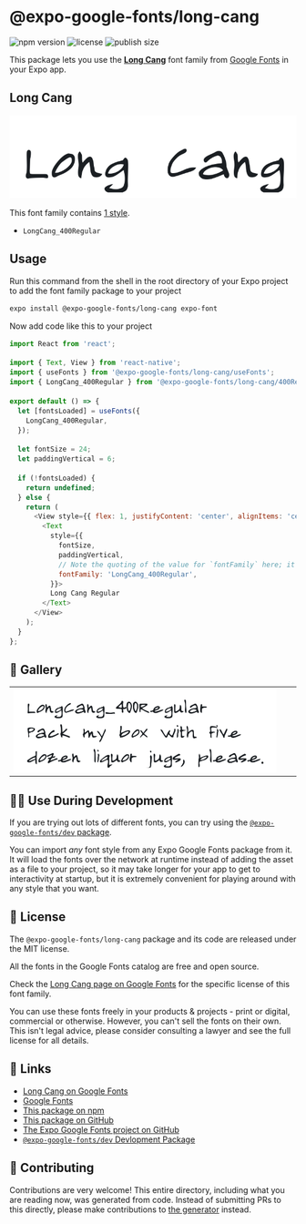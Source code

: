 # @expo-google-fonts/long-cang

![npm version](https://flat.badgen.net/npm/v/@expo-google-fonts/long-cang)
![license](https://flat.badgen.net/github/license/expo/google-fonts)
![publish size](https://flat.badgen.net/packagephobia/install/@expo-google-fonts/long-cang)

This package lets you use the [**Long Cang**](https://fonts.google.com/specimen/Long+Cang) font family from [Google Fonts](https://fonts.google.com/) in your Expo app.

## Long Cang

![Long Cang](./font-family.png)

This font family contains [1 style](#-gallery).

- `LongCang_400Regular`

## Usage

Run this command from the shell in the root directory of your Expo project to add the font family package to your project
```sh
expo install @expo-google-fonts/long-cang expo-font
```

Now add code like this to your project
```js
import React from 'react';

import { Text, View } from 'react-native';
import { useFonts } from '@expo-google-fonts/long-cang/useFonts';
import { LongCang_400Regular } from '@expo-google-fonts/long-cang/400Regular';

export default () => {
  let [fontsLoaded] = useFonts({
    LongCang_400Regular,
  });

  let fontSize = 24;
  let paddingVertical = 6;

  if (!fontsLoaded) {
    return undefined;
  } else {
    return (
      <View style={{ flex: 1, justifyContent: 'center', alignItems: 'center' }}>
        <Text
          style={{
            fontSize,
            paddingVertical,
            // Note the quoting of the value for `fontFamily` here; it expects a string!
            fontFamily: 'LongCang_400Regular',
          }}>
          Long Cang Regular
        </Text>
      </View>
    );
  }
};

```

## 🔡 Gallery


||||
|-|-|-|
|![LongCang_400Regular](./LongCang_400Regular.ttf.png)||||


## 👩‍💻 Use During Development

If you are trying out lots of different fonts, you can try using the [`@expo-google-fonts/dev` package](https://github.com/expo/google-fonts/tree/master/font-packages/dev#readme).

You can import *any* font style from any Expo Google Fonts package from it. It will load the fonts
over the network at runtime instead of adding the asset as a file to your project, so it may take longer
for your app to get to interactivity at startup, but it is extremely convenient
for playing around with any style that you want.

## 📖 License

The `@expo-google-fonts/long-cang` package and its code are released under the MIT license.

All the fonts in the Google Fonts catalog are free and open source.

Check the [Long Cang page on Google Fonts](https://fonts.google.com/specimen/Long+Cang) for the specific license of this font family.

You can use these fonts freely in your products & projects - print or digital, commercial or otherwise. However, you can't sell the fonts on their own. This isn't legal advice, please consider consulting a lawyer and see the full license for all details.

## 🔗 Links

- [Long Cang on Google Fonts](https://fonts.google.com/specimen/Long+Cang)
- [Google Fonts](https://fonts.google.com/)
- [This package on npm](https://www.npmjs.com/package/@expo-google-fonts/long-cang)
- [This package on GitHub](https://github.com/expo/google-fonts/tree/master/font-packages/long-cang)
- [The Expo Google Fonts project on GitHub](https://github.com/expo/google-fonts)
- [`@expo-google-fonts/dev` Devlopment Package](https://github.com/expo/google-fonts/tree/master/font-packages/dev)

## 🤝 Contributing

Contributions are very welcome! This entire directory, including what you are reading now, was generated from code. Instead of submitting PRs to this directly, please make contributions to [the generator](https://github.com/expo/google-fonts/tree/master/packages/generator) instead.
